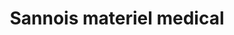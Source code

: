 ---
title: "Sannois materiel medical"
url: /sannois/sannois-materiel-medical/
shop: approvisionnement médical
---